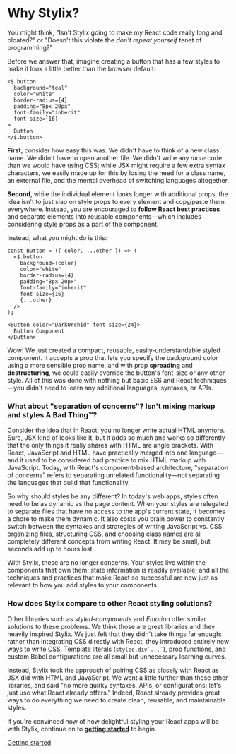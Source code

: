 # Why Stylix?

You might think, "Isn't Stylix going to make my React code really long and bloated?" or "Doesn't this violate the *don't repeat yourself* tenet of programming?"

Before we answer that, imagine creating a button that has a few styles to make it look a little better than the browser default:

```tsx-render
<$.button 
  background="teal" 
  color="white"
  border-radius={4}
  padding="8px 20px"
  font-family="inherit"
  font-size={16}
>
  Button
</$.button>
```

**First**, consider how easy this was. We didn't have to think of a new class name. We didn't have to open another file. We didn't write any *more* code than we would have using CSS; while JSX might require a few extra syntax characters, we easily made up for this by losing the need for a class name, an external file, and the mental overhead of switching languages altogether.

**Second**, while the individual element looks longer with additional props, the idea isn't to just slap on style props to every element and copy/paste them everywhere. Instead, you are encouraged to **follow React best practices** and separate elements into reusable components—which includes considering style props as a part of the component. 

Instead, what you might do is this:

```tsx-render
const Button = ({ color, ...other }) => (
  <$.button 
    background={color} 
    color="white"
    border-radius={4}
    padding="8px 20px"
    font-family="inherit"
    font-size={16}
    {...other} 
  />
);

<Button color="DarkOrchid" font-size={24}>
  Button Component
</Button>
```

Wow! We just created a compact, reusable, easily-understandable styled component. It accepts a prop that lets you specify the background color using a more sensible prop name, and with prop **spreading** and **destructuring**, we could easily override the button's font-size or any other style. All of this was done with nothing but basic ES6 and React techniques—you didn't need to learn any additional languages, syntaxes, or APIs.

### What about "separation of concerns"? Isn't mixing markup and styles A Bad Thing™?

Consider the idea that in React, you no longer write actual HTML anymore. Sure, JSX kind of looks like it, but it adds so much and works so differently that the only things it really shares with HTML are angle brackets. With React, JavaScript and HTML have practically merged into one language—and it used to be considered bad practice to mix HTML markup with JavaScript. Today, with React's component-based architecture, "separation of concerns" refers to separating unrelated functionality—not separating the languages that build that functionality. 

So why should styles be any different? In today's web apps, styles often need to be as dynamic as the page content. When your styles are relegated to separate files that have no access to the app's current state, it becomes a chore to make them dynamic. It also costs you brain power to constantly switch between the syntaxes and strategies of writing JavaScript vs. CSS: organizing files, structuring CSS, and choosing class names are all completely different concepts from writing React. It may be small, but seconds add up to hours lost.

With Stylix, these are no longer concerns. Your styles live within the components that own them; state information is readily available; and all the techniques and practices that make React so successful are now just as relevant to how you add styles to your components.

### How does Stylix compare to other React styling solutions?

Other libraries such as *styled-components* and *Emotion* offer similar solutions to these problems. We think those are great libraries and they heavily inspired Stylix. We just felt that they didn't take things far enough: rather than integrating CSS directly with React, they introduced entirely new ways to write CSS. Template literals (`` styled.div`...` ``), prop functions, and custom Babel configurations are all small but unnecessary learning curves.

Instead, Stylix took the approach of pairing CSS as closely with React as JSX did with HTML and JavaScript. We went a little further than these other libraries, and said "no more quirky syntaxes, APIs, or configurations; let's just use what React already offers." Indeed, React already provides great ways to do everything we need to create clean, reusable, and maintainable styles.

If you're convinced now of how delightful styling your React apps will be with Stylix, continue on to **[getting started](/getting-started)** to begin.

<a href="/getting-started" class="next-link">Getting started</a>
